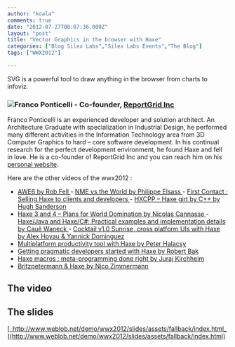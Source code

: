 ```yaml
---
author: "koala"
comments: true
date: "2012-07-27T08:07:36.000Z"
layout: "post"
title: "Vector Graphics in the browser with Haxe"
categories: ["Blog Silex Labs","Silex Labs Events","The Blog"]
tags: ["WWX2012"]

---
```

SVG is a powerful tool to draw anything in the browser from charts to infoviz.


### [![](https://www.silexlabs.org/wp-content/uploads/2012/04/franco-ponticelli1.jpg)](https://www.silexlabs.org/132155/the-blog/vector-graphics-in-the-browser-with-haxe-2/attachment/franco-ponticelli/)Franco Ponticelli - Co-founder, [ReportGrid Inc](http://reportgrid.com/)


Franco Ponticelli is an experienced developer and solution architect. An Architecture Graduate with specialization in Industrial Design, he performed many different activities in the Information Technology area from 3D Computer Graphics to hard – core software development. In his continual research for the perfect development environment, he found Haxe and fell in love.
He is a co-founder of ReportGrid Inc and you can reach him on his [personal website](http://www.weblob.net/).

Here are the other videos of the wwx2012 :
- [AWE6 by Rob Fell
](https://www.silexlabs.org/132111/the-blog/may-the-force-be-with-you-making-a-game-with-awe6/)- [NME vs the World by Philippe Elsass
](https://www.silexlabs.org/133359/the-blog/haxe-nme-vs-the-world/)- [First Contact : Selling Haxe to clients and developers
](https://www.silexlabs.org/133423/the-blog/first-contact-selling-haxe-to-clients-and-developers/)- [HXCPP – Haxe girt by C++ by Hugh Sanderson](https://www.silexlabs.org/133591/the-blog/hxcpp-%E2%80%93-haxe-girt-by-c/)
- [Haxe 3 and 4 – Plans for World Domination by Nicolas Cannasse
](https://www.silexlabs.org/133720/the-blog/haxe-3-and-4-%E2%80%93-plans-for-world-domination/)- [Haxe/Java and Haxe/C#: Practical examples and implementation details by Cauê Waneck
](https://www.silexlabs.org/133823/the-blog/haxejava-and-haxec-practical-examples-and-implementation-details/)- [Cocktail v1.0 Sunrise, cross platform UIs with Haxe by Alex Hoyau & Yannick Dominguez](https://www.silexlabs.org/133902/the-blog/cocktail-v1-0-sunrise-cross-platform-uis-with-haxe/)
- [Multiplatform productivity tool with Haxe by Peter Halacsy](https://www.silexlabs.org/135169/the-blog/multiplatform-productivity-tool-with-haxe/)
- [Getting pragmatic developers started with Haxe by Robert Bak](https://www.silexlabs.org/135257/the-blog/getting-pragmatic-developers-started-with-haxe/)
- [Haxe macros : meta-programming done right by Juraj Kirchheim](https://www.silexlabs.org/135331/the-blog/haxe-macros-meta-programming-done-right/)
- [Britzpetermann & Haxe by Nico Zimmermann](https://www.silexlabs.org/135480/the-blog/britzpetermann-haxe-6/)


## The video





## The slides




[_http://www.weblob.net/demo/wwx2012/slides/assets/fallback/index.html_](http://www.weblob.net/demo/wwx2012/slides/assets/fallback/index.html)


